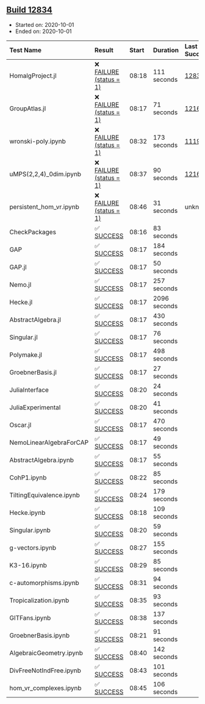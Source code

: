 ## [Build 12834](https://oscarci.mathematik.uni-kl.de/job/oscar/12834/)

* Started on: 2020-10-01
* Ended on: 2020-10-01

| Test Name    | Result | Start | Duration | Last Success | First Failure |
|:-------------|:-------|:------|:---------|:-------------|:--------------|
| HomalgProject.jl | ❌ [FAILURE (status = 1)](https://oscarci.mathematik.uni-kl.de/job/oscar/12834/artifact/logs/build-12834/HomalgProject.jl.log) | 08:18 | 111 seconds | [12833](https://oscarci.mathematik.uni-kl.de/job/oscar/12833/) | [12834](https://oscarci.mathematik.uni-kl.de/job/oscar/12834/) |
| GroupAtlas.jl | ❌ [FAILURE (status = 1)](https://oscarci.mathematik.uni-kl.de/job/oscar/12834/artifact/logs/build-12834/GroupAtlas.jl.log) | 08:17 | 71 seconds | [12167](https://oscarci.mathematik.uni-kl.de/job/oscar/12167/) | [12168](https://oscarci.mathematik.uni-kl.de/job/oscar/12168/) |
| wronski-poly.ipynb | ❌ [FAILURE (status = 1)](https://oscarci.mathematik.uni-kl.de/job/oscar/12834/artifact/logs/build-12834/wronski-poly.ipynb.log) | 08:32 | 173 seconds | [11192](https://oscarci.mathematik.uni-kl.de/job/oscar/11192/) | [11193](https://oscarci.mathematik.uni-kl.de/job/oscar/11193/) |
| uMPS(2,2,4)_0dim.ipynb | ❌ [FAILURE (status = 1)](https://oscarci.mathematik.uni-kl.de/job/oscar/12834/artifact/logs/build-12834/uMPS-2-2-4-_0dim.ipynb.log) | 08:37 | 90 seconds | [12167](https://oscarci.mathematik.uni-kl.de/job/oscar/12167/) | [12168](https://oscarci.mathematik.uni-kl.de/job/oscar/12168/) |
| persistent_hom_vr.ipynb | ❌ [FAILURE (status = 1)](https://oscarci.mathematik.uni-kl.de/job/oscar/12834/artifact/logs/build-12834/persistent_hom_vr.ipynb.log) | 08:46 | 31 seconds | unknown | unknown |
| CheckPackages | ✅ [SUCCESS](https://oscarci.mathematik.uni-kl.de/job/oscar/12834/artifact/logs/build-12834/CheckPackages.log) | 08:16 | 83 seconds |  |  |
| GAP | ✅ [SUCCESS](https://oscarci.mathematik.uni-kl.de/job/oscar/12834/artifact/logs/build-12834/GAP.log) | 08:17 | 184 seconds |  |  |
| GAP.jl | ✅ [SUCCESS](https://oscarci.mathematik.uni-kl.de/job/oscar/12834/artifact/logs/build-12834/GAP.jl.log) | 08:17 | 50 seconds |  |  |
| Nemo.jl | ✅ [SUCCESS](https://oscarci.mathematik.uni-kl.de/job/oscar/12834/artifact/logs/build-12834/Nemo.jl.log) | 08:17 | 257 seconds |  |  |
| Hecke.jl | ✅ [SUCCESS](https://oscarci.mathematik.uni-kl.de/job/oscar/12834/artifact/logs/build-12834/Hecke.jl.log) | 08:17 | 2096 seconds |  |  |
| AbstractAlgebra.jl | ✅ [SUCCESS](https://oscarci.mathematik.uni-kl.de/job/oscar/12834/artifact/logs/build-12834/AbstractAlgebra.jl.log) | 08:17 | 430 seconds |  |  |
| Singular.jl | ✅ [SUCCESS](https://oscarci.mathematik.uni-kl.de/job/oscar/12834/artifact/logs/build-12834/Singular.jl.log) | 08:17 | 76 seconds |  |  |
| Polymake.jl | ✅ [SUCCESS](https://oscarci.mathematik.uni-kl.de/job/oscar/12834/artifact/logs/build-12834/Polymake.jl.log) | 08:17 | 498 seconds |  |  |
| GroebnerBasis.jl | ✅ [SUCCESS](https://oscarci.mathematik.uni-kl.de/job/oscar/12834/artifact/logs/build-12834/GroebnerBasis.jl.log) | 08:17 | 27 seconds |  |  |
| JuliaInterface | ✅ [SUCCESS](https://oscarci.mathematik.uni-kl.de/job/oscar/12834/artifact/logs/build-12834/JuliaInterface.log) | 08:20 | 24 seconds |  |  |
| JuliaExperimental | ✅ [SUCCESS](https://oscarci.mathematik.uni-kl.de/job/oscar/12834/artifact/logs/build-12834/JuliaExperimental.log) | 08:20 | 41 seconds |  |  |
| Oscar.jl | ✅ [SUCCESS](https://oscarci.mathematik.uni-kl.de/job/oscar/12834/artifact/logs/build-12834/Oscar.jl.log) | 08:17 | 470 seconds |  |  |
| NemoLinearAlgebraForCAP | ✅ [SUCCESS](https://oscarci.mathematik.uni-kl.de/job/oscar/12834/artifact/logs/build-12834/NemoLinearAlgebraForCAP.log) | 08:17 | 49 seconds |  |  |
| AbstractAlgebra.ipynb | ✅ [SUCCESS](https://oscarci.mathematik.uni-kl.de/job/oscar/12834/artifact/logs/build-12834/AbstractAlgebra.ipynb.log) | 08:17 | 55 seconds |  |  |
| CohP1.ipynb | ✅ [SUCCESS](https://oscarci.mathematik.uni-kl.de/job/oscar/12834/artifact/logs/build-12834/CohP1.ipynb.log) | 08:22 | 85 seconds |  |  |
| TiltingEquivalence.ipynb | ✅ [SUCCESS](https://oscarci.mathematik.uni-kl.de/job/oscar/12834/artifact/logs/build-12834/TiltingEquivalence.ipynb.log) | 08:24 | 179 seconds |  |  |
| Hecke.ipynb | ✅ [SUCCESS](https://oscarci.mathematik.uni-kl.de/job/oscar/12834/artifact/logs/build-12834/Hecke.ipynb.log) | 08:18 | 109 seconds |  |  |
| Singular.ipynb | ✅ [SUCCESS](https://oscarci.mathematik.uni-kl.de/job/oscar/12834/artifact/logs/build-12834/Singular.ipynb.log) | 08:20 | 59 seconds |  |  |
| g-vectors.ipynb | ✅ [SUCCESS](https://oscarci.mathematik.uni-kl.de/job/oscar/12834/artifact/logs/build-12834/g-vectors.ipynb.log) | 08:27 | 155 seconds |  |  |
| K3-16.ipynb | ✅ [SUCCESS](https://oscarci.mathematik.uni-kl.de/job/oscar/12834/artifact/logs/build-12834/K3-16.ipynb.log) | 08:29 | 85 seconds |  |  |
| c-automorphisms.ipynb | ✅ [SUCCESS](https://oscarci.mathematik.uni-kl.de/job/oscar/12834/artifact/logs/build-12834/c-automorphisms.ipynb.log) | 08:31 | 94 seconds |  |  |
| Tropicalization.ipynb | ✅ [SUCCESS](https://oscarci.mathematik.uni-kl.de/job/oscar/12834/artifact/logs/build-12834/Tropicalization.ipynb.log) | 08:35 | 93 seconds |  |  |
| GITFans.ipynb | ✅ [SUCCESS](https://oscarci.mathematik.uni-kl.de/job/oscar/12834/artifact/logs/build-12834/GITFans.ipynb.log) | 08:38 | 137 seconds |  |  |
| GroebnerBasis.ipynb | ✅ [SUCCESS](https://oscarci.mathematik.uni-kl.de/job/oscar/12834/artifact/logs/build-12834/GroebnerBasis.ipynb.log) | 08:21 | 91 seconds |  |  |
| AlgebraicGeometry.ipynb | ✅ [SUCCESS](https://oscarci.mathematik.uni-kl.de/job/oscar/12834/artifact/logs/build-12834/AlgebraicGeometry.ipynb.log) | 08:40 | 142 seconds |  |  |
| DivFreeNotIndFree.ipynb | ✅ [SUCCESS](https://oscarci.mathematik.uni-kl.de/job/oscar/12834/artifact/logs/build-12834/DivFreeNotIndFree.ipynb.log) | 08:43 | 101 seconds |  |  |
| hom_vr_complexes.ipynb | ✅ [SUCCESS](https://oscarci.mathematik.uni-kl.de/job/oscar/12834/artifact/logs/build-12834/hom_vr_complexes.ipynb.log) | 08:45 | 106 seconds |  |  |

